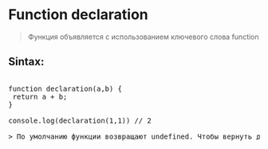 # Function declaration

> Функция объявляется с использованием ключевого слова function

## Sintax:

<pre>

function declaration(a,b) {
 return a + b;
}

console.log(declaration(1,1)) // 2

> По умолчанию функции возвращают undefined. Чтобы вернуть другое значение, функция должна содержать инструкцию return, которая указывает, какое значение возвращать.
</pre>
